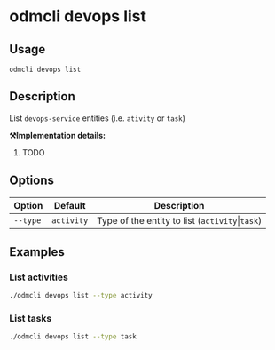 # odmcli devops list

## Usage

`odmcli devops list`

## Description

List `devops-service` entities (i.e. `ativity` or `task`)

**⚒️Implementation details:**

1. TODO

## Options

Option|Default|Description
-------|----------|-------
`--type`|`activity`|Type of the entity to list (`activity`\|`task`)

## Examples

### List activities
```bash
./odmcli devops list --type activity
```

### List tasks
```bash
./odmcli devops list --type task 
```
